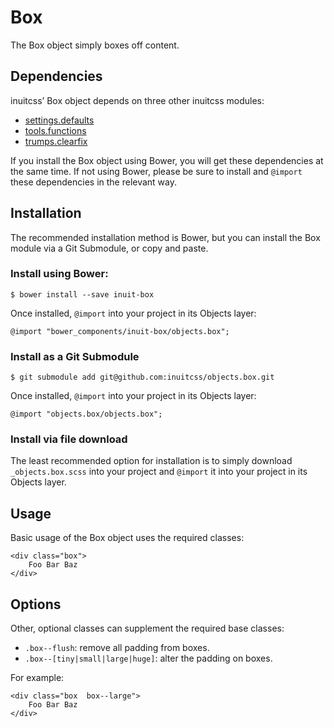 # Box

The Box object simply boxes off content.

## Dependencies

inuitcss’ Box object depends on three other inuitcss modules:

* [settings.defaults](https://github.com/inuitcss/settings.defaults)
* [tools.functions](https://github.com/inuitcss/tools.functions)
* [trumps.clearfix](https://github.com/inuitcss/trumps.clearfix)

If you install the Box object using Bower, you will get these dependencies at
the same time. If not using Bower, please be sure to install and `@import` these
dependencies in the relevant way.

## Installation

The recommended installation method is Bower, but you can install the Box
module via a Git Submodule, or copy and paste.

### Install using Bower:

    $ bower install --save inuit-box

Once installed, `@import` into your project in its Objects layer:

    @import "bower_components/inuit-box/objects.box";

### Install as a Git Submodule

    $ git submodule add git@github.com:inuitcss/objects.box.git

Once installed, `@import` into your project in its Objects layer:

    @import "objects.box/objects.box";

### Install via file download

The least recommended option for installation is to simply download
`_objects.box.scss` into your project and `@import` it into your project in
its Objects layer.

## Usage

Basic usage of the Box object uses the required classes:

    <div class="box">
        Foo Bar Baz
    </div>

## Options

Other, optional classes can supplement the required base classes:

* `.box--flush`: remove all padding from boxes.
* `.box--[tiny|small|large|huge]`: alter the padding on boxes.

For example:

    <div class="box  box--large">
        Foo Bar Baz
    </div>
